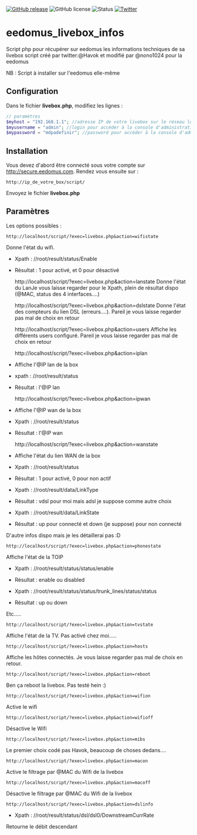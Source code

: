 [![GitHub release](https://img.shields.io/github/release/aussitot/eedomus_livebox_infos.svg?style=flat-square)](https://github.com/aussitot/eedomus_livebox_infos/releases)
![GitHub license](https://img.shields.io/github/license/aussitot/eedomus_livebox_infos.svg?style=flat-square)
![Status](https://img.shields.io/badge/Status-beta-red.svg?style=flat-square)
[![Twitter](https://img.shields.io/badge/twitter-@havok-blue.svg?style=flat-square)](http://twitter.com/havok)
# eedomus_livebox_infos
Script php pour récupérer sur eedomus les informations techniques de sa livebox
script créé par twitter:@Havok et modifié par @nono1024 pour la eedomus

NB : Script à installer sur l'eedomus elle-même

## Configuration
Dans le fichier **livebox.php**, modifiez les lignes :
```php
// paramètres
$myhost = "192.168.1.1"; //adresse IP de votre livebox sur le réseau local
$myusername = "admin"; //login pour accéder à la console d'administration de la livebox
$mypassword = "mdpadefinir"; //password pour accéder à la console d'administration de la livebox.
```
## Installation
Vous devez d'abord être connecté sous votre compte sur http://secure.eedomus.com.
Rendez vous ensuite sur :

    http://ip_de_votre_box/script/

Envoyez le fichier **livebox.php**

## Paramètres
Les options possibles :

    http://localhost/script/?exec=livebox.php&action=wifistate
Donne l'état du wifi.
- Xpath : //root/result/status/Enable
- Résultat : 1 pour activé, et 0 pour désactivé


    http://localhost/script/?exec=livebox.php&action=lanstate
Donne l'état du LanJe vous laisse regarder pour le Xpath, plein de résultat dispo (@MAC, status des 4 interfaces....)

    http://localhost/script/?exec=livebox.php&action=dslstate
Donne l'état des compteurs du lien DSL (erreurs....). Pareil je vous laisse regarder pas mal de choix en retour

    http://localhost/script/?exec=livebox.php&action=users
Affiche les différents users configuré. Pareil je vous laisse regarder pas mal de choix en retour

    http://localhost/script/?exec=livebox.php&action=iplan
- Affiche l'@IP lan de la box
- xpath : //root/result/status
- Résultat : l'@IP lan


    http://localhost/script/?exec=livebox.php&action=ipwan
- Affiche l'@IP wan de la box
- Xpath : //root/result/status
- Résultat : l'@IP wan


    http://localhost/script/?exec=livebox.php&action=wanstate
- Affiche l'état du lien WAN de la box
- Xpath : //root/result/status
- Résultat : 1 pour activé, 0 pour non actif


- Xpath :  //root/result/data/LinkType
- Résultat : vdsl pour moi mais adsl je suppose comme autre choix


- Xpath :  //root/result/data/LinkState
- Résultat : up pour connecté et down (je suppose) pour non connecté

D'autre infos dispo mais je les détaillerai pas  :D

    http://localhost/script/?exec=livebox.php&action=phonestate
Affiche l'état de la TOIP
- Xpath : //root/result/status/status/enable
- Résultat : enable ou disabled


- Xpath : //root/result/status/status/trunk_lines/status/status
- Résultat : up ou down

Etc.....

    http://localhost/script/?exec=livebox.php&action=tvstate
Affiche l'état de la TV. Pas activé chez moi.....

    http://localhost/script/?exec=livebox.php&action=hosts
Affiche les hôtes connectés. Je vous laisse regarder pas mal de choix en retour.

    http://localhost/script/?exec=livebox.php&action=reboot
Ben ça reboot la livebox. Pas testé hein :)

    http://localhost/script/?exec=livebox.php&action=wifion
Active le wifi

    http://localhost/script/?exec=livebox.php&action=wifioff
Désactive le Wifi

    http://localhost/script/?exec=livebox.php&action=mibs
Le premier choix codé pas Havok, beaucoup de choses dedans....

    http://localhost/script/?exec=livebox.php&action=macon
Active le filtrage par @MAC du Wifi de la livebox

    http://localhost/script/?exec=livebox.php&action=macoff
Désactive le filtrage par @MAC du Wifi de la livebox

    http://localhost/script/?exec=livebox.php&action=dslinfo
- Xpath : //root/result/status/dsl/dsl0/DownstreamCurrRate

Retourne le débit descendant
